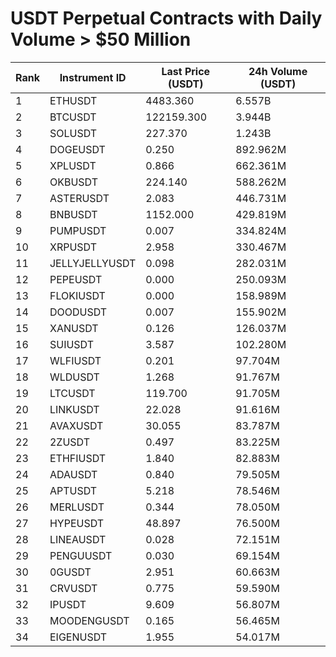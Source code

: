 # USDT Perpetual Contracts with Daily Volume > $50 Million

| Rank | Instrument ID | Last Price (USDT) | 24h Volume (USDT) |
|------|---------------|-------------------|-------------------|
| 1 | ETHUSDT | 4483.360 | 6.557B |
| 2 | BTCUSDT | 122159.300 | 3.944B |
| 3 | SOLUSDT | 227.370 | 1.243B |
| 4 | DOGEUSDT | 0.250 | 892.962M |
| 5 | XPLUSDT | 0.866 | 662.361M |
| 6 | OKBUSDT | 224.140 | 588.262M |
| 7 | ASTERUSDT | 2.083 | 446.731M |
| 8 | BNBUSDT | 1152.000 | 429.819M |
| 9 | PUMPUSDT | 0.007 | 334.824M |
| 10 | XRPUSDT | 2.958 | 330.467M |
| 11 | JELLYJELLYUSDT | 0.098 | 282.031M |
| 12 | PEPEUSDT | 0.000 | 250.093M |
| 13 | FLOKIUSDT | 0.000 | 158.989M |
| 14 | DOODUSDT | 0.007 | 155.902M |
| 15 | XANUSDT | 0.126 | 126.037M |
| 16 | SUIUSDT | 3.587 | 102.280M |
| 17 | WLFIUSDT | 0.201 | 97.704M |
| 18 | WLDUSDT | 1.268 | 91.767M |
| 19 | LTCUSDT | 119.700 | 91.705M |
| 20 | LINKUSDT | 22.028 | 91.616M |
| 21 | AVAXUSDT | 30.055 | 83.787M |
| 22 | 2ZUSDT | 0.497 | 83.225M |
| 23 | ETHFIUSDT | 1.840 | 82.883M |
| 24 | ADAUSDT | 0.840 | 79.505M |
| 25 | APTUSDT | 5.218 | 78.546M |
| 26 | MERLUSDT | 0.344 | 78.050M |
| 27 | HYPEUSDT | 48.897 | 76.500M |
| 28 | LINEAUSDT | 0.028 | 72.151M |
| 29 | PENGUUSDT | 0.030 | 69.154M |
| 30 | 0GUSDT | 2.951 | 60.663M |
| 31 | CRVUSDT | 0.775 | 59.590M |
| 32 | IPUSDT | 9.609 | 56.807M |
| 33 | MOODENGUSDT | 0.165 | 56.465M |
| 34 | EIGENUSDT | 1.955 | 54.017M |
